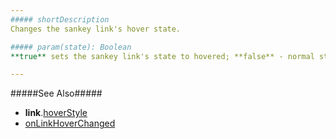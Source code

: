 ```yaml
---
##### shortDescription
Changes the sankey link's hover state.

##### param(state): Boolean
**true** sets the sankey link's state to hovered; **false** - normal state.

---
```

#####See Also#####
- **link**.[hoverStyle](/api-reference/20%20Data%20Visualization%20Widgets/dxSankey/1%20Configuration/link/hoverStyle '/Documentation/ApiReference/Data_Visualization_Widgets/dxSankey/Configuration/link/hoverStyle/')
- [onLinkHoverChanged](/api-reference/20%20Data%20Visualization%20Widgets/dxSankey/1%20Configuration/onLinkHoverChanged.md '/Documentation/ApiReference/Data_Visualization_Widgets/dxSankey/Configuration/#onLinkHoverChanged')